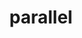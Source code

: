 ---
title: "parallel"
layout: cache
categories: [package, develop]
meta: {"versions": ["20240822"], "compilers": ["gcc@=11.1.0", "gcc@=11.4.0", "gcc@=7.3.1"], "oss": ["amzn2", "ubuntu20.04", "ubuntu22.04"], "platforms": ["linux"], "targets": ["aarch64", "x86_64_v3"], "stacks": ["aws-isc", "aws-isc-aarch64", "data-vis-sdk", "e4s", "root"], "num_specs": 25, "num_specs_by_stack": {"aws-isc-aarch64": 5, "root": 25, "aws-isc": 5, "data-vis-sdk": 5, "e4s": 10}}
spec_details: [{"hash": "ahnl56mjpsgl6syaayiromcgic6wri5a", "compiler": "gcc@=7.3.1", "versions": ["20240822"], "os": "amzn2", "platform": "linux", "target": "aarch64", "variants": ["build_system=autotools"], "stacks": ["aws-isc-aarch64", "root"], "size": "-", "tarball": "https://binaries.spack.io/develop/build_cache/linux-amzn2-aarch64/gcc-7.3.1/parallel-20240822/linux-amzn2-aarch64-gcc-7.3.1-parallel-20240822-ahnl56mjpsgl6syaayiromcgic6wri5a.spack"}, {"hash": "cou3yyqw6qbpcqnriovpphwibr5agxzv", "compiler": "gcc@=7.3.1", "versions": ["20240822"], "os": "amzn2", "platform": "linux", "target": "aarch64", "variants": ["build_system=autotools"], "stacks": ["aws-isc-aarch64", "root"], "size": "-", "tarball": "https://binaries.spack.io/develop/build_cache/linux-amzn2-aarch64/gcc-7.3.1/parallel-20240822/linux-amzn2-aarch64-gcc-7.3.1-parallel-20240822-cou3yyqw6qbpcqnriovpphwibr5agxzv.spack"}, {"hash": "ettiyvnosbuefbn6mrir5gd7ercsyksr", "compiler": "gcc@=7.3.1", "versions": ["20240822"], "os": "amzn2", "platform": "linux", "target": "aarch64", "variants": ["build_system=autotools"], "stacks": ["aws-isc-aarch64", "root"], "size": "-", "tarball": "https://binaries.spack.io/develop/build_cache/linux-amzn2-aarch64/gcc-7.3.1/parallel-20240822/linux-amzn2-aarch64-gcc-7.3.1-parallel-20240822-ettiyvnosbuefbn6mrir5gd7ercsyksr.spack"}, {"hash": "ljtozdqqrauv3nsldkv4vwetzqjocxan", "compiler": "gcc@=7.3.1", "versions": ["20240822"], "os": "amzn2", "platform": "linux", "target": "aarch64", "variants": ["build_system=autotools"], "stacks": ["aws-isc-aarch64", "root"], "size": "-", "tarball": "https://binaries.spack.io/develop/build_cache/linux-amzn2-aarch64/gcc-7.3.1/parallel-20240822/linux-amzn2-aarch64-gcc-7.3.1-parallel-20240822-ljtozdqqrauv3nsldkv4vwetzqjocxan.spack"}, {"hash": "p5si6mc7gi4mlk5bqksy6zryr4jt7urv", "compiler": "gcc@=7.3.1", "versions": ["20240822"], "os": "amzn2", "platform": "linux", "target": "aarch64", "variants": ["build_system=autotools"], "stacks": ["aws-isc-aarch64", "root"], "size": "-", "tarball": "https://binaries.spack.io/develop/build_cache/linux-amzn2-aarch64/gcc-7.3.1/parallel-20240822/linux-amzn2-aarch64-gcc-7.3.1-parallel-20240822-p5si6mc7gi4mlk5bqksy6zryr4jt7urv.spack"}, {"hash": "e2ionkceqqvmi5rq6zmaaopcghds2sjp", "compiler": "gcc@=7.3.1", "versions": ["20240822"], "os": "amzn2", "platform": "linux", "target": "x86_64_v3", "variants": ["build_system=autotools"], "stacks": ["aws-isc", "root"], "size": "-", "tarball": "https://binaries.spack.io/develop/build_cache/linux-amzn2-x86_64_v3/gcc-7.3.1/parallel-20240822/linux-amzn2-x86_64_v3-gcc-7.3.1-parallel-20240822-e2ionkceqqvmi5rq6zmaaopcghds2sjp.spack"}, {"hash": "modsirxbpfepyyuh5nnv7zjfdoe6cm6d", "compiler": "gcc@=7.3.1", "versions": ["20240822"], "os": "amzn2", "platform": "linux", "target": "x86_64_v3", "variants": ["build_system=autotools"], "stacks": ["aws-isc", "root"], "size": "-", "tarball": "https://binaries.spack.io/develop/build_cache/linux-amzn2-x86_64_v3/gcc-7.3.1/parallel-20240822/linux-amzn2-x86_64_v3-gcc-7.3.1-parallel-20240822-modsirxbpfepyyuh5nnv7zjfdoe6cm6d.spack"}, {"hash": "n25smpfpujq67wsumvptdyx7h4hg7h2n", "compiler": "gcc@=7.3.1", "versions": ["20240822"], "os": "amzn2", "platform": "linux", "target": "x86_64_v3", "variants": ["build_system=autotools"], "stacks": ["aws-isc", "root"], "size": "-", "tarball": "https://binaries.spack.io/develop/build_cache/linux-amzn2-x86_64_v3/gcc-7.3.1/parallel-20240822/linux-amzn2-x86_64_v3-gcc-7.3.1-parallel-20240822-n25smpfpujq67wsumvptdyx7h4hg7h2n.spack"}, {"hash": "na7dd2gwzok5d75uwgkapzxb64vjyfps", "compiler": "gcc@=7.3.1", "versions": ["20240822"], "os": "amzn2", "platform": "linux", "target": "x86_64_v3", "variants": ["build_system=autotools"], "stacks": ["aws-isc", "root"], "size": "-", "tarball": "https://binaries.spack.io/develop/build_cache/linux-amzn2-x86_64_v3/gcc-7.3.1/parallel-20240822/linux-amzn2-x86_64_v3-gcc-7.3.1-parallel-20240822-na7dd2gwzok5d75uwgkapzxb64vjyfps.spack"}, {"hash": "unas7dzyhvgojs5gyyabf4ffbdt5zeqi", "compiler": "gcc@=7.3.1", "versions": ["20240822"], "os": "amzn2", "platform": "linux", "target": "x86_64_v3", "variants": ["build_system=autotools"], "stacks": ["aws-isc", "root"], "size": "-", "tarball": "https://binaries.spack.io/develop/build_cache/linux-amzn2-x86_64_v3/gcc-7.3.1/parallel-20240822/linux-amzn2-x86_64_v3-gcc-7.3.1-parallel-20240822-unas7dzyhvgojs5gyyabf4ffbdt5zeqi.spack"}, {"hash": "gurdrhpj5d4tgj6d4mlctze7wgntnggo", "compiler": "gcc@=11.1.0", "versions": ["20240822"], "os": "ubuntu20.04", "platform": "linux", "target": "x86_64_v3", "variants": ["build_system=autotools"], "stacks": ["data-vis-sdk", "root"], "size": "-", "tarball": "https://binaries.spack.io/develop/build_cache/linux-ubuntu20.04-x86_64_v3/gcc-11.1.0/parallel-20240822/linux-ubuntu20.04-x86_64_v3-gcc-11.1.0-parallel-20240822-gurdrhpj5d4tgj6d4mlctze7wgntnggo.spack"}, {"hash": "duskafogt3qramrnapc52ipkktllaf46", "compiler": "gcc@=11.1.0", "versions": ["20240822"], "os": "ubuntu20.04", "platform": "linux", "target": "x86_64_v3", "variants": ["build_system=autotools"], "stacks": ["data-vis-sdk", "root"], "size": "-", "tarball": "https://binaries.spack.io/develop/build_cache/linux-ubuntu20.04-x86_64_v3/gcc-11.1.0/parallel-20240822/linux-ubuntu20.04-x86_64_v3-gcc-11.1.0-parallel-20240822-duskafogt3qramrnapc52ipkktllaf46.spack"}, {"hash": "riz5ml3ro6l2dqccfpfgjyrhpf6vwwch", "compiler": "gcc@=11.1.0", "versions": ["20240822"], "os": "ubuntu20.04", "platform": "linux", "target": "x86_64_v3", "variants": ["build_system=autotools"], "stacks": ["data-vis-sdk", "root"], "size": "-", "tarball": "https://binaries.spack.io/develop/build_cache/linux-ubuntu20.04-x86_64_v3/gcc-11.1.0/parallel-20240822/linux-ubuntu20.04-x86_64_v3-gcc-11.1.0-parallel-20240822-riz5ml3ro6l2dqccfpfgjyrhpf6vwwch.spack"}, {"hash": "yohyyhezcsaor2xtq7dld5qxpplszjx7", "compiler": "gcc@=11.1.0", "versions": ["20240822"], "os": "ubuntu20.04", "platform": "linux", "target": "x86_64_v3", "variants": ["build_system=autotools"], "stacks": ["data-vis-sdk", "root"], "size": "-", "tarball": "https://binaries.spack.io/develop/build_cache/linux-ubuntu20.04-x86_64_v3/gcc-11.1.0/parallel-20240822/linux-ubuntu20.04-x86_64_v3-gcc-11.1.0-parallel-20240822-yohyyhezcsaor2xtq7dld5qxpplszjx7.spack"}, {"hash": "xnr3eyify3rbgoqegl2xywxkdwfhcxff", "compiler": "gcc@=11.1.0", "versions": ["20240822"], "os": "ubuntu20.04", "platform": "linux", "target": "x86_64_v3", "variants": ["build_system=autotools"], "stacks": ["data-vis-sdk", "root"], "size": "-", "tarball": "https://binaries.spack.io/develop/build_cache/linux-ubuntu20.04-x86_64_v3/gcc-11.1.0/parallel-20240822/linux-ubuntu20.04-x86_64_v3-gcc-11.1.0-parallel-20240822-xnr3eyify3rbgoqegl2xywxkdwfhcxff.spack"}, {"hash": "dfah5jlcggp3ieah26ybwezu5hvxzxpe", "compiler": "gcc@=11.4.0", "versions": ["20240822"], "os": "ubuntu22.04", "platform": "linux", "target": "x86_64_v3", "variants": ["build_system=autotools"], "stacks": ["e4s", "root"], "size": "-", "tarball": "https://binaries.spack.io/develop/build_cache/linux-ubuntu22.04-x86_64_v3/gcc-11.4.0/parallel-20240822/linux-ubuntu22.04-x86_64_v3-gcc-11.4.0-parallel-20240822-dfah5jlcggp3ieah26ybwezu5hvxzxpe.spack"}, {"hash": "5egeoywmbrtzv26toi4t73xor4n2ezqr", "compiler": "gcc@=11.4.0", "versions": ["20240822"], "os": "ubuntu22.04", "platform": "linux", "target": "x86_64_v3", "variants": ["build_system=autotools"], "stacks": ["e4s", "root"], "size": "-", "tarball": "https://binaries.spack.io/develop/build_cache/linux-ubuntu22.04-x86_64_v3/gcc-11.4.0/parallel-20240822/linux-ubuntu22.04-x86_64_v3-gcc-11.4.0-parallel-20240822-5egeoywmbrtzv26toi4t73xor4n2ezqr.spack"}, {"hash": "nu5pezj3wwu4dggsnfc7ixshm7hpgxp6", "compiler": "gcc@=11.4.0", "versions": ["20240822"], "os": "ubuntu22.04", "platform": "linux", "target": "x86_64_v3", "variants": ["build_system=autotools"], "stacks": ["e4s", "root"], "size": "-", "tarball": "https://binaries.spack.io/develop/build_cache/linux-ubuntu22.04-x86_64_v3/gcc-11.4.0/parallel-20240822/linux-ubuntu22.04-x86_64_v3-gcc-11.4.0-parallel-20240822-nu5pezj3wwu4dggsnfc7ixshm7hpgxp6.spack"}, {"hash": "bd5adn4anwthc4kfoc4fwcsvkhrrbuoo", "compiler": "gcc@=11.4.0", "versions": ["20240822"], "os": "ubuntu22.04", "platform": "linux", "target": "x86_64_v3", "variants": ["build_system=autotools"], "stacks": ["e4s", "root"], "size": "-", "tarball": "https://binaries.spack.io/develop/build_cache/linux-ubuntu22.04-x86_64_v3/gcc-11.4.0/parallel-20240822/linux-ubuntu22.04-x86_64_v3-gcc-11.4.0-parallel-20240822-bd5adn4anwthc4kfoc4fwcsvkhrrbuoo.spack"}, {"hash": "qh3z74vwwhgjvw4rkhimirte336mm4if", "compiler": "gcc@=11.4.0", "versions": ["20240822"], "os": "ubuntu22.04", "platform": "linux", "target": "x86_64_v3", "variants": ["build_system=autotools"], "stacks": ["e4s", "root"], "size": "-", "tarball": "https://binaries.spack.io/develop/build_cache/linux-ubuntu22.04-x86_64_v3/gcc-11.4.0/parallel-20240822/linux-ubuntu22.04-x86_64_v3-gcc-11.4.0-parallel-20240822-qh3z74vwwhgjvw4rkhimirte336mm4if.spack"}, {"hash": "c3f7n2gd2l4cilifhggmikadyjhmpopa", "compiler": "gcc@=11.4.0", "versions": ["20240822"], "os": "ubuntu22.04", "platform": "linux", "target": "x86_64_v3", "variants": ["build_system=autotools"], "stacks": ["e4s", "root"], "size": "-", "tarball": "https://binaries.spack.io/develop/build_cache/linux-ubuntu22.04-x86_64_v3/gcc-11.4.0/parallel-20240822/linux-ubuntu22.04-x86_64_v3-gcc-11.4.0-parallel-20240822-c3f7n2gd2l4cilifhggmikadyjhmpopa.spack"}, {"hash": "3ec2bi3h4e5u7d4huigxfc2az7e73po2", "compiler": "gcc@=11.4.0", "versions": ["20240822"], "os": "ubuntu22.04", "platform": "linux", "target": "x86_64_v3", "variants": ["build_system=autotools"], "stacks": ["e4s", "root"], "size": "-", "tarball": "https://binaries.spack.io/develop/build_cache/linux-ubuntu22.04-x86_64_v3/gcc-11.4.0/parallel-20240822/linux-ubuntu22.04-x86_64_v3-gcc-11.4.0-parallel-20240822-3ec2bi3h4e5u7d4huigxfc2az7e73po2.spack"}, {"hash": "pr5xowbq4sxkqqamu4roysj7mg63catb", "compiler": "gcc@=11.4.0", "versions": ["20240822"], "os": "ubuntu22.04", "platform": "linux", "target": "x86_64_v3", "variants": ["build_system=autotools"], "stacks": ["e4s", "root"], "size": "-", "tarball": "https://binaries.spack.io/develop/build_cache/linux-ubuntu22.04-x86_64_v3/gcc-11.4.0/parallel-20240822/linux-ubuntu22.04-x86_64_v3-gcc-11.4.0-parallel-20240822-pr5xowbq4sxkqqamu4roysj7mg63catb.spack"}, {"hash": "kgbhfds2ozbi3zvzn56aurd6eb4fcuzd", "compiler": "gcc@=11.4.0", "versions": ["20240822"], "os": "ubuntu22.04", "platform": "linux", "target": "x86_64_v3", "variants": ["build_system=autotools"], "stacks": ["e4s", "root"], "size": "-", "tarball": "https://binaries.spack.io/develop/build_cache/linux-ubuntu22.04-x86_64_v3/gcc-11.4.0/parallel-20240822/linux-ubuntu22.04-x86_64_v3-gcc-11.4.0-parallel-20240822-kgbhfds2ozbi3zvzn56aurd6eb4fcuzd.spack"}, {"hash": "x2wllnjzu6wssuamp5ujq6cv3lnsnsx6", "compiler": "gcc@=11.4.0", "versions": ["20240822"], "os": "ubuntu22.04", "platform": "linux", "target": "x86_64_v3", "variants": ["build_system=autotools"], "stacks": ["e4s", "root"], "size": "-", "tarball": "https://binaries.spack.io/develop/build_cache/linux-ubuntu22.04-x86_64_v3/gcc-11.4.0/parallel-20240822/linux-ubuntu22.04-x86_64_v3-gcc-11.4.0-parallel-20240822-x2wllnjzu6wssuamp5ujq6cv3lnsnsx6.spack"}]
---